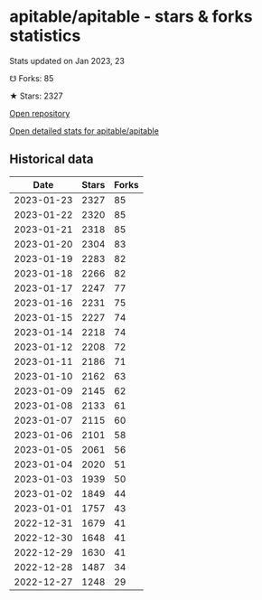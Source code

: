# apitable/apitable - stars & forks statistics

Stats updated on Jan 2023, 23

☋ Forks: 85

★ Stars: 2327

[Open repository](https://github.com/apitable/apitable)

[Open detailed stats for apitable/apitable](https://reviewgithub.com/rep/apitable/apitable)

## Historical data
| Date | Stars | Forks |
|------|-------|-------|
| 2023-01-23 | 2327 | 85 | 
| 2023-01-22 | 2320 | 85 | 
| 2023-01-21 | 2318 | 85 | 
| 2023-01-20 | 2304 | 83 | 
| 2023-01-19 | 2283 | 82 | 
| 2023-01-18 | 2266 | 82 | 
| 2023-01-17 | 2247 | 77 | 
| 2023-01-16 | 2231 | 75 | 
| 2023-01-15 | 2227 | 74 | 
| 2023-01-14 | 2218 | 74 | 
| 2023-01-12 | 2208 | 72 | 
| 2023-01-11 | 2186 | 71 | 
| 2023-01-10 | 2162 | 63 | 
| 2023-01-09 | 2145 | 62 | 
| 2023-01-08 | 2133 | 61 | 
| 2023-01-07 | 2115 | 60 | 
| 2023-01-06 | 2101 | 58 | 
| 2023-01-05 | 2061 | 56 | 
| 2023-01-04 | 2020 | 51 | 
| 2023-01-03 | 1939 | 50 | 
| 2023-01-02 | 1849 | 44 | 
| 2023-01-01 | 1757 | 43 | 
| 2022-12-31 | 1679 | 41 | 
| 2022-12-30 | 1648 | 41 | 
| 2022-12-29 | 1630 | 41 | 
| 2022-12-28 | 1487 | 34 | 
| 2022-12-27 | 1248 | 29 | 

